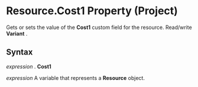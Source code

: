 
# Resource.Cost1 Property (Project)

Gets or sets the value of the  **Cost1** custom field for the resource. Read/write **Variant** .


## Syntax

 _expression_ . **Cost1**

 _expression_ A variable that represents a **Resource** object.

